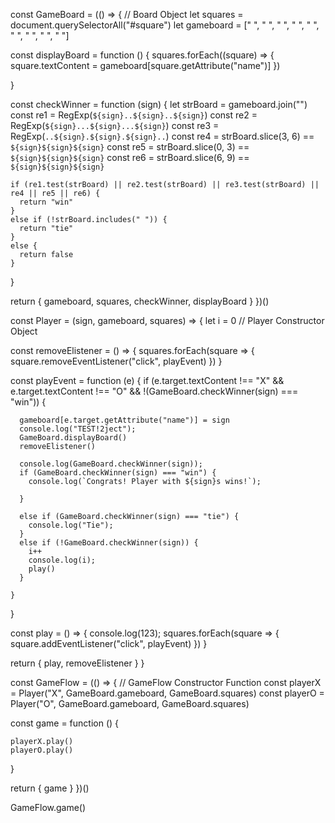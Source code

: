 const GameBoard = (() => {
  // Board Object
  let squares = document.querySelectorAll("#square")
  let gameboard = [" ", " ", " ", " ", " ", " ", " ", " ", " "]

  const displayBoard = function () {
    squares.forEach((square) => {
      square.textContent = gameboard[square.getAttribute("name")]
    })

  }

  const checkWinner = function (sign) {
    let strBoard = gameboard.join("")
    const re1 = RegExp(`${sign}..${sign}..${sign}`)
    const re2 = RegExp(`${sign}...${sign}...${sign}`)
    const re3 = RegExp(`..${sign}.${sign}.${sign}..`)
    const re4 = strBoard.slice(3, 6) == `${sign}${sign}${sign}`
    const re5 = strBoard.slice(0, 3) == `${sign}${sign}${sign}`
    const re6 = strBoard.slice(6, 9) == `${sign}${sign}${sign}`

    if (re1.test(strBoard) || re2.test(strBoard) || re3.test(strBoard) || re4 || re5 || re6) {
      return "win"
    }
    else if (!strBoard.includes(" ")) {
      return "tie"
    }
    else {
      return false
    }
  }

  return { gameboard, squares, checkWinner, displayBoard }
})()



const Player = (sign, gameboard, squares) => {
  let i = 0
  // Player Constructor Object

  const removeElistener = () => {
    squares.forEach(square => {
      square.removeEventListener("click", playEvent)
    })
  }


  const playEvent = function (e) {
    if (e.target.textContent !== "X" && e.target.textContent !== "O" && !(GameBoard.checkWinner(sign) === "win")) {

      gameboard[e.target.getAttribute("name")] = sign
      console.log("TEST!2ject");
      GameBoard.displayBoard()
      removeElistener()

      console.log(GameBoard.checkWinner(sign));
      if (GameBoard.checkWinner(sign) === "win") {
        console.log(`Congrats! Player with ${sign}s wins!`);

      }

      else if (GameBoard.checkWinner(sign) === "tie") {
        console.log("Tie");
      }
      else if (!GameBoard.checkWinner(sign)) {
        i++
        console.log(i);
        play()
      }

    }
  }

  const play = () => {
    console.log(123);
    squares.forEach(square => {
      square.addEventListener("click", playEvent)
    })
  }

  return { play, removeElistener }
}


const GameFlow = (() => {
  // GameFlow Constructor Function
  const playerX = Player("X", GameBoard.gameboard, GameBoard.squares)
  const playerO = Player("O", GameBoard.gameboard, GameBoard.squares)


  const game = function () {

    playerX.play()
    playerO.play()

  }

  return { game }
})()

GameFlow.game()
